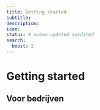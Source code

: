 ```yaml
---
title: Getting started
subtitle:
description:
icon:
status: # nieuw updated outdated
search:
  boost: 2 
---
```


# Getting started

## Voor bedrijven